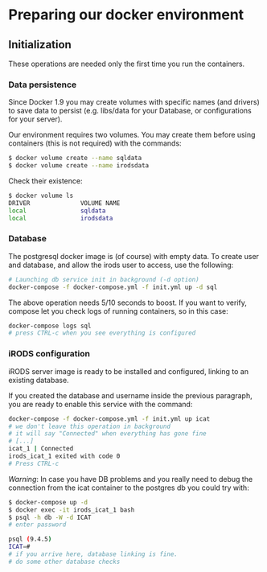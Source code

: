 # Preparing our docker environment

## Initialization
These operations are needed only the first time you run the containers.

### Data persistence

Since Docker 1.9 you may create volumes with specific names (and drivers) to save data to persist (e.g. libs/data for your Database, or configurations for your server).

Our environment requires two volumes.
You may create them before using containers (this is not required) with the commands:
```bash
$ docker volume create --name sqldata
$ docker volume create --name irodsdata
```

Check their existence:
```bash
$ docker volume ls
DRIVER              VOLUME NAME
local               sqldata
local               irodsdata
```

### Database

The postgresql docker image is (of course) with empty data.
To create user and database, and allow the irods user to access, use the following:
```bash
# Launching db service init in background (-d option)
docker-compose -f docker-compose.yml -f init.yml up -d sql
```

The above operation needs 5/10 seconds to boost.
If you want to verify, compose let you check logs of running containers, so in this case:
```bash
docker-compose logs sql
# press CTRL-c when you see everything is configured
```


### iRODS configuration

iRODS server image is ready to be installed and configured, linking to an existing database.

If you created the database and username inside the previous paragraph, you are ready to enable this service with the command:
```bash
docker-compose -f docker-compose.yml -f init.yml up icat
# we don't leave this operation in background
# it will say "Connected" when everything has gone fine
# [...]
icat_1 | Connected
irods_icat_1 exited with code 0
# Press CTRL-c
```

*Warning*: In case you have DB problems and you really need to debug the connection from the icat container to the postgres db you could try with:
```bash
$ docker-compose up -d
$ docker exec -it irods_icat_1 bash
$ psql -h db -W -d ICAT
# enter password

psql (9.4.5)
ICAT=#
# if you arrive here, database linking is fine.
# do some other database checks
```
